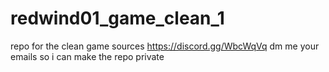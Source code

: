# redwind01_game_clean_1
repo for the clean game
sources
https://discord.gg/WbcWqVq 
dm me your emails so i can make the repo private
